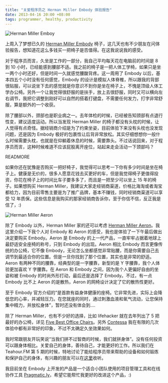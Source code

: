 ```yaml
---
title: "关爱程序员之 Herman Miller Embody 体验报告"
date: 2013-04-16 20:00 +08:00
tags: programmer, healthy, productivity
---
```


![Herman Miller Emboy](care-yourself-first-programmers/embody.png)

上周入了梦想已久的 [Herman Miller Embody](http://www.hermanmiller.cn/Product/Embody-Chairs) 椅子，这几天也有不少朋友在问体验报告，想知道花这么多钱买一把椅子是否值得。在这我说说我的感受。

对于程序员而言，久坐是工作的一部分，我自己平均每天花在电脑前的时间是 8 到 10 小时，已经能感到腰部不适。我之前的椅子是一把人体工学椅，如果只是坐一两个小时还好，但是时间一久就感觉腰酸背疼。这一周用了 Embody 以后，基本四五个小时没有任何感觉，Embody 的设计是模拟人体脊椎，所以跟我的背部很贴服，可以说坐下去的感觉就是你意识不到你是坐在椅子上，不愧是顶级人体工学办公椅。另外一个让我觉得很舒服的是扶手，放上去很舒服，同时又可以横向左右调节，我把它调整到刚好可以自然的搭着打键盘，不需要任何发力，打字非常舒服，算是额外的一个收获。

除了腰部以外，颈部也是职业病之一。去年体检的时候，已经被告知颈部有点退行性变，建议适度运动。所以当发现 Herman Miller 的椅子都没有头枕的时候，让人觉得有点奇怪。据经销商介绍是为了约束坐姿，目前体验下来没有头枕也没发现问题，还是因为 Embody 极好的包裹性让后背非常放松。其实仔细想想你一般什么时候需要头枕，也就是在仰躺着休息的时候，需要靠头。不过话说回来，对于程序员而言，这种时候难道不应该屁股离开座位，站起来走会活动一下颈部吗？

READMORE

如果你还在犹豫是否购买一把好椅子，我觉得可以思考一下你有多少时间是坐在椅子上。健康是无价的，很多人愿意花钱去买更好的车，但是我觉得椅子更值得投资，你花在椅子上的时间比车子要多多了，而且是一把至少可以坐上 15 年的椅子。如果想购买 Herman Miller，我建议大家走经销商渠道，价格比海淘或者淘宝都给力，因为目前零售主要是为了推广品牌，基本不赚钱，同时经销商渠道可以享受 12 年质保。这些信息是我购买的那家经销商告诉你，至于你信不信，反正我是信了，:)

![Herman Miller Aeron](care-yourself-first-programmers/aeron.png)

除了 Embody 以外，Herman Miller 家的还可以考虑 [Herman Miller Aeron](http://www.hermanmiller.cn/Product/Aeron-Chairs)。我这里介绍一下我个人对 Embody 和 Aeron 的感受，我也是体验了一下午最后做出决定要购买 Embody。Aeron 是 Embody 的上一代产品，一直牢牢占据着地球上最舒适安全座椅的称号，只到 Embody 的出现。Aeron 相比 Embody 而言更像传统的办公椅，它不像 Embody，无论怎么坐都感觉非常贴腰，而是你需要自己去调节到最适合你的位置。但是一旦你找到了那个位置，其实也是非常的舒适。Aeron 有两种不同的腰靠，经典型的是一字腰靠，新型的是 Y 字腰靠，我个人体验更加喜欢 Y 字腰靠。在 Aeron 和 Embody 之间，因为我个人更偏好自由的坐姿和被 Embody 的时尚外形打动，最后还是选择了 Embody。不过，有一点 Embody 比不上 Aeron 的是散热，Aeron 的网椅设计决定了它的散热性更好。

至于 Embody 官方介绍的“是首款有益身体健康的座椅。它非常先进，实际上会降低您的心率，并减轻压力。在您就座的同时，通过刺激血液和氧气流动，让您保持集中精力，并放松身体”，暂时还没有体会到....

除了 Herman Miller，也有不少好的选择，比如 lifehacker 就在去年列出了 5 把最好的办公椅，详见 [Five Best Office Chairs](http://lifehacker.com/5941523/five-best-office-chairs)。另外 [Contessa](http://www.okamura.jp/en_eu/products/seating/contessa/index.html) 我在有限的几次体验中都有非常好的印象，不过不太确定久坐效果如何。

我时常跟朋友开玩笑说“当我们拼不过智商的时候，我们就拼身体”。没有任何投资可以跟身体相比。关爱自己的身体，善待自己，才能更好的工作。所以我们在 Teahour.FM 第 5 期的时候，特地讨论了能给程序员带来帮助的设备和如何锻炼和保护自己的身体，有兴趣的朋友可以在[这里](http://teahour.fm/2013/03/05/hardware-for-developers.html)收听。

我目前坐在 Embody 上开发的产品是一个适合小团队使用的项目管理工具和在线协作工具 [Pragmatic.ly](https://pragmatic.ly)，希望它能帮忙我更好的改进这个产品，:)
